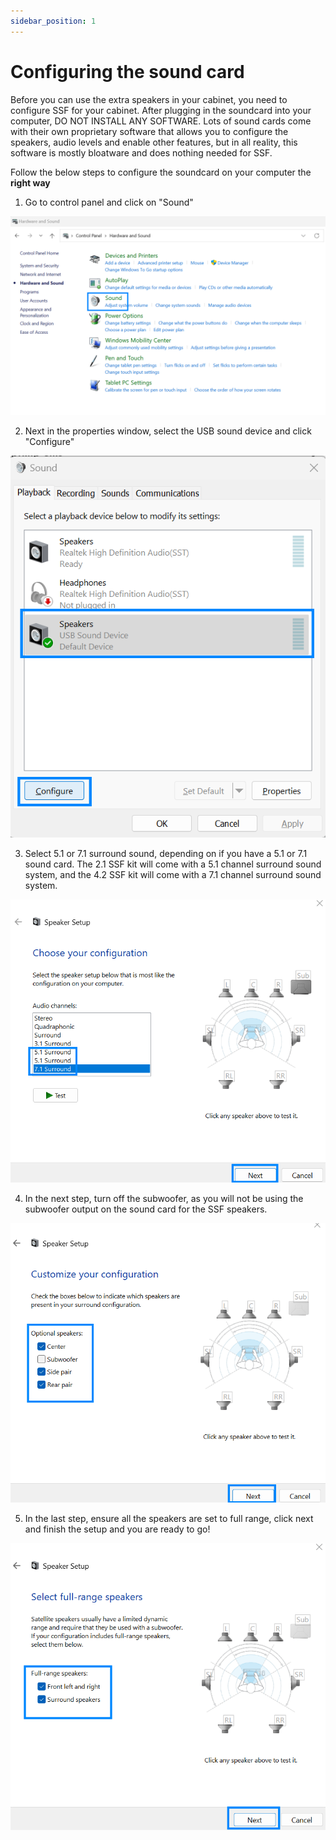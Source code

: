 ```yaml
---
sidebar_position: 1
---
```


# Configuring the sound card

Before you can use the extra speakers in your cabinet, you need to configure SSF for your cabinet. After plugging in the soundcard into your computer, DO NOT INSTALL ANY SOFTWARE. Lots of sound cards come with their own proprietary software that allows you to configure the speakers, audio levels and enable other features, but in all reality, this software is mostly bloatware and does nothing needed for SSF.

Follow the below steps to configure the soundcard on your computer the **right way**

1. Go to control panel and click on "Sound"

![image](./img/control-panel.png)

2. Next in the properties window, select the USB sound device and click "Configure"

![image](./img/sound-properties.png)

3. Select 5.1 or 7.1 surround sound, depending on if you have a 5.1 or 7.1 sound card. The 2.1 SSF kit will come with a 5.1 channel surround sound system, and the 4.2 SSF kit will come with a 7.1 channel surround sound system.

![image](./img/sound-config.png)

4. In the next step, turn off the subwoofer, as you will not be using the subwoofer output on the sound card for the SSF speakers.

![image](./img/sound-config-2.png)

5. In the last step, ensure all the speakers are set to full range, click next and finish the setup and you are ready to go!

![image](./img/sound-config-3.png)